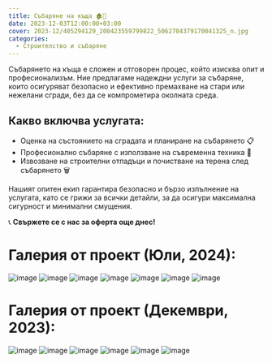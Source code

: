 ```yaml
---
title: Събаряне на къща 🏚️🚧
date: 2023-12-03T12:00:00+03:00
cover: 2023-12/405294129_200423559799822_5062704379170041325_n.jpg
categories:
  - Строителство и събаряне 
---
```


Събарянето на къща е сложен и отговорен процес, който изисква опит и професионализъм. Ние предлагаме надеждни услуги за събаряне, които осигуряват безопасно и ефективно премахване на стари или нежелани сгради, без да се компрометира околната среда.

## Какво включва услугата:

- Оценка на състоянието на сградата и планиране на събарянето 📋
- Професионално събаряне с използване на съвременна техника 🚜
- Извозване на строителни отпадъци и почистване на терена след събарянето 🗑️

Нашият опитен екип гарантира безопасно и бързо изпълнение на услугата, като се грижи за всички детайли, за да осигури максимална сигурност и минимални смущения.

📞 **Свържете се с нас за оферта още днес!**

# Галерия от проект (Юли, 2024):

![image](2024-07/453379238_344957215346455_3574954448874933506_n.jpg)
![image](2024-07/453406784_344957258679784_7401569654977818489_n.jpg)
![image](2024-07/453408933_344957588679751_7297563775722234773_n.jpg)
![image](2024-07/453482890_344957358679774_495658373028346398_n.jpg)
![image](2024-07/453643794_344957528679757_674495090007570868_n.jpg)
![image](2024-07/453729461_344957268679783_3293041285324208125_n.jpg)
![image](2024-07/453737597_344957502013093_1667735798465665268_n)


# Галерия от проект (Декември, 2023):

![image](2023-12/405294129_200423559799822_5062704379170041325_n.jpg)
![image](2023-12/405296435_200424239799754_2032135004595852031_n.jpg)
![image](2023-12/405372149_200423786466466_6364746996632138411_n.jpg)
![image](2023-12/405375818_200423939799784_1063244872203254848_n.jpg)
![image](2023-12/405384498_200423966466448_2858139300875850404_n.jpg)
![image](2023-12/406579532_200424226466422_2140490951936404538_n.jpg)

